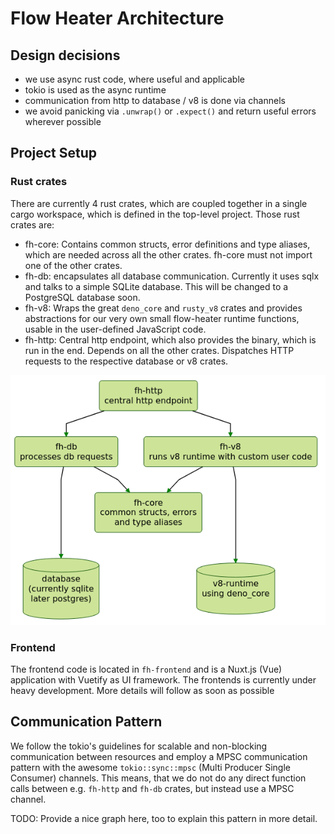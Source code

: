 # Flow Heater Architecture

## Design decisions
- we use async rust code, where useful and applicable
- tokio is used as the async runtime
- communication from http to database / v8 is done via channels
- we avoid panicking via `.unwrap()` or `.expect()` and return useful errors wherever possible

## Project Setup

### Rust crates
There are currently 4 rust crates, which are coupled together in a single cargo workspace, which is defined in the top-level project. Those rust crates are:
- fh-core: Contains common structs, error definitions and type aliases, which are needed across all the other crates. fh-core must not import one of the other crates.
- fh-db: encapsulates all database communication. Currently it uses sqlx and talks to a simple SQLite database. This will be changed to a PostgreSQL database soon.
- fh-v8: Wraps the great `deno_core` and `rusty_v8` crates and provides abstractions for our very own small flow-heater runtime functions, usable in the user-defined JavaScript code.
- fh-http: Central http endpoint, which also provides the binary, which is run in the end. Depends on all the other crates. Dispatches HTTP requests to the respective database or v8 crates.

![Crates ](crates.png)

### Frontend
The frontend code is located in `fh-frontend` and is a Nuxt.js (Vue) application with Vuetify as UI framework. The frontends is currently under heavy development. More details will follow as soon as possible

## Communication Pattern
We follow the tokio's guidelines for scalable and non-blocking communication between resources and employ a MPSC communication pattern with the awesome `tokio::sync::mpsc` (Multi Producer Single Consumer) channels. This means, that we do not do any direct function calls between e.g. `fh-http` and `fh-db` crates, but instead use a MPSC channel. 

TODO: Provide a nice graph here, too to explain this pattern in more detail.
